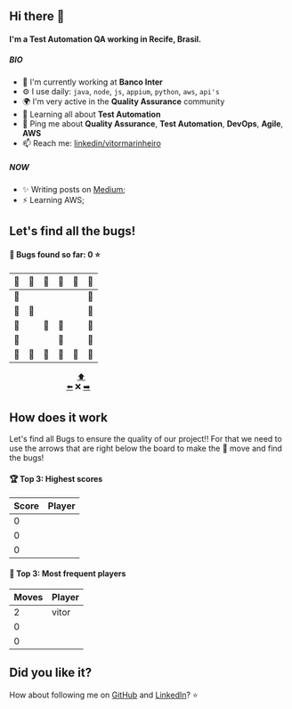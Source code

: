 ## Hi there 👋

#### I'm a Test Automation QA working in Recife, Brasil.

##### BIO

- 🏢 I'm currently working at **Banco Inter**
- ⚙️ I use daily: `java`, `node`, `js`, `appium`, `python`, `aws`, `api's`
- 🌍 I'm very active in the **Quality Assurance** community
- 🌱 Learning all about **Test Automation**
- 💬 Ping me about **Quality Assurance**, **Test Automation**, **DevOps**, **Agile**, **AWS**
- 📫 Reach me: [linkedin/vitormarinheiro](www.linkedin.com/in/vitor-marinheiro-automationqa)

##### NOW

- ✨ Writing posts on [Medium](https://medium.com/@vitormarinheiroautomation);
- ⚡️  Learning AWS;
<!-- fim_do_cabecalho -->
<!-- inicio_do_cabecalho_do_jogo -->
## Let's find all the bugs!
#### :space_invader: Bugs found so far: 0 :star:
<!-- fim_do_cabecalho_do_jogo -->
<!-- inicio_do_tabuleiro -->
| :construction: | :construction: | :construction: | :construction: | :construction: | :construction: |
| - | - | - | - | - | - |
| :construction: |  |  |  |  | :construction: |
| :construction: | :space_invader: |  |  |  | :construction: |
| :construction: |  | :space_invader: | :space_invader: |  | :construction: |
| :construction: |  |  | :mag_right: |  | :construction: |
| :construction: | :construction: | :construction: | :construction: | :construction: | :construction: |

<!-- final_do_tabuleiro -->
<!-- inicio_dos_botoes -->
&nbsp; &nbsp; &nbsp; &nbsp; &nbsp; &nbsp; &nbsp; &nbsp; &nbsp; &nbsp; &nbsp; &nbsp; &nbsp; &nbsp; &nbsp; &nbsp;[:arrow_up:](https://github.com/VitorMarinheiro/VitorMarinheiro/issues/new?title=snakeup&body=Just+push+%27Submit+new+issue%27+green+button.+The+README+will+be+updated+after+approximately+25+seconds)<br />
&nbsp; &nbsp; &nbsp; &nbsp; &nbsp; &nbsp; &nbsp; &nbsp; &nbsp; &nbsp; &nbsp; &nbsp; &nbsp; [:arrow_left:](https://github.com/VitorMarinheiro/VitorMarinheiro/issues/new?title=snakeleft&body=Just+push+%27Submit+new+issue%27+green+button.+The+README+will+be+updated+after+approximately+25+seconds)
:x:
[:arrow_right:](https://github.com/VitorMarinheiro/VitorMarinheiro/issues/new?title=snakeright&body=Just+push+%27Submit+new+issue%27+green+button.+The+README+will+be+updated+after+approximately+25+seconds)

<!-- final_dos_botoes -->
<!-- inicio_como_isso_funciona -->
## How does it work
Let's find all Bugs to ensure the quality of our project!! For that we need to use the arrows that are right below the board to make the :mag_right: move and find the bugs!

#### :trophy: Top 3: Highest scores
<!-- final_como_isso_funciona -->
<!-- inicio_das_pontuacoes -->
Score | Player
------------ | ----------------------- |
0 |   |
0 |  |
0 |     |

#### :muscle: Top 3: Most frequent players
<!-- final_das_pontuacoes -->
<!-- inicio_da_frequencia -->
Moves | Player
------------ | ----------------------- |
2 | vitor |
0 |   |
0 |  |

<!-- final_da_frequencia -->
<!-- inicio_do_rodape -->
## Did you like it?
How about following me on [GitHub](https://github.com/VitorMarinheiro) and [LinkedIn](www.linkedin.com/in/vitor-marinheiro-automationqa)? :star:
